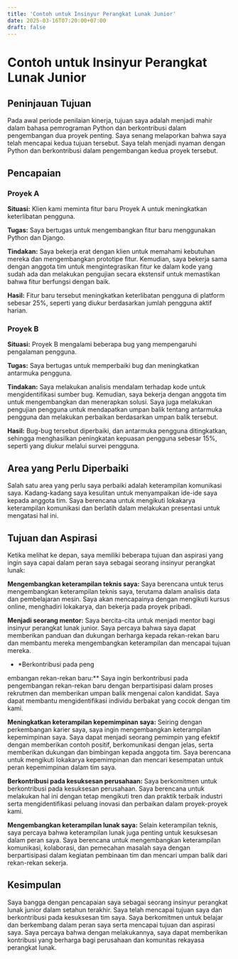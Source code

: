 ```yaml
---
title: 'Contoh untuk Insinyur Perangkat Lunak Junior'
date: 2025-03-16T07:20:00+07:00
draft: false
---
```


# Contoh untuk Insinyur Perangkat Lunak Junior

## **Peninjauan Tujuan**

Pada awal periode penilaian kinerja, tujuan saya adalah menjadi mahir dalam bahasa pemrograman Python dan berkontribusi dalam pengembangan dua proyek penting. Saya senang melaporkan bahwa saya telah mencapai kedua tujuan tersebut. Saya telah menjadi nyaman dengan Python dan berkontribusi dalam pengembangan kedua proyek tersebut.

## **Pencapaian**

### **Proyek A**

**Situasi:** Klien kami meminta fitur baru Proyek A untuk meningkatkan keterlibatan pengguna.

**Tugas:** Saya bertugas untuk mengembangkan fitur baru menggunakan Python dan Django.

**Tindakan:** Saya bekerja erat dengan klien untuk memahami kebutuhan mereka dan mengembangkan prototipe fitur. Kemudian, saya bekerja sama dengan anggota tim untuk mengintegrasikan fitur ke dalam kode yang sudah ada dan melakukan pengujian secara ekstensif untuk memastikan bahwa fitur berfungsi dengan baik.

**Hasil:** Fitur baru tersebut meningkatkan keterlibatan pengguna di platform sebesar 25%, seperti yang diukur berdasarkan jumlah pengguna aktif harian.

### **Proyek B**

**Situasi:** Proyek B mengalami beberapa bug yang mempengaruhi pengalaman pengguna.

**Tugas:** Saya bertugas untuk memperbaiki bug dan meningkatkan antarmuka pengguna.

**Tindakan:** Saya melakukan analisis mendalam terhadap kode untuk mengidentifikasi sumber bug. Kemudian, saya bekerja dengan anggota tim untuk mengembangkan dan menerapkan solusi. Saya juga melakukan pengujian pengguna untuk mendapatkan umpan balik tentang antarmuka pengguna dan melakukan perbaikan berdasarkan umpan balik tersebut.

**Hasil:** Bug-bug tersebut diperbaiki, dan antarmuka pengguna ditingkatkan, sehingga menghasilkan peningkatan kepuasan pengguna sebesar 15%, seperti yang diukur melalui survei pengguna.

## **Area yang Perlu Diperbaiki**

Salah satu area yang perlu saya perbaiki adalah keterampilan komunikasi saya. Kadang-kadang saya kesulitan untuk menyampaikan ide-ide saya kepada anggota tim. Saya berencana untuk mengikuti lokakarya keterampilan komunikasi dan berlatih dalam melakukan presentasi untuk mengatasi hal ini.

## **Tujuan dan Aspirasi**

Ketika melihat ke depan, saya memiliki beberapa tujuan dan aspirasi yang ingin saya capai dalam peran saya sebagai seorang insinyur perangkat lunak:

**Mengembangkan keterampilan teknis saya:** Saya berencana untuk terus mengembangkan keterampilan teknis saya, terutama dalam analisis data dan pembelajaran mesin. Saya akan mencapainya dengan mengikuti kursus online, menghadiri lokakarya, dan bekerja pada proyek pribadi.

**Menjadi seorang mentor:** Saya bercita-cita untuk menjadi mentor bagi insinyur perangkat lunak junior. Saya percaya bahwa saya dapat memberikan panduan dan dukungan berharga kepada rekan-rekan baru dan membantu mereka mengembangkan keterampilan dan mencapai tujuan mereka.

- \*Berkontribusi pada peng

embangan rekan-rekan baru:\*\* Saya ingin berkontribusi pada pengembangan rekan-rekan baru dengan berpartisipasi dalam proses rekrutmen dan memberikan umpan balik mengenai calon kandidat. Saya dapat membantu mengidentifikasi individu berbakat yang cocok dengan tim kami.

**Meningkatkan keterampilan kepemimpinan saya:** Seiring dengan perkembangan karier saya, saya ingin mengembangkan keterampilan kepemimpinan saya. Saya dapat menjadi seorang pemimpin yang efektif dengan memberikan contoh positif, berkomunikasi dengan jelas, serta memberikan dukungan dan bimbingan kepada anggota tim. Saya berencana untuk mengikuti lokakarya kepemimpinan dan mencari kesempatan untuk peran kepemimpinan dalam tim saya.

**Berkontribusi pada kesuksesan perusahaan:** Saya berkomitmen untuk berkontribusi pada kesuksesan perusahaan. Saya berencana untuk melakukan hal ini dengan tetap mengikuti tren dan praktik terbaik industri serta mengidentifikasi peluang inovasi dan perbaikan dalam proyek-proyek kami.

**Mengembangkan keterampilan lunak saya:** Selain keterampilan teknis, saya percaya bahwa keterampilan lunak juga penting untuk kesuksesan dalam peran saya. Saya berencana untuk mengembangkan keterampilan komunikasi, kolaborasi, dan pemecahan masalah saya dengan berpartisipasi dalam kegiatan pembinaan tim dan mencari umpan balik dari rekan-rekan sekerja.

## **Kesimpulan**

Saya bangga dengan pencapaian saya sebagai seorang insinyur perangkat lunak junior dalam setahun terakhir. Saya telah mencapai tujuan saya dan berkontribusi pada kesuksesan tim saya. Saya berkomitmen untuk belajar dan berkembang dalam peran saya serta mencapai tujuan dan aspirasi saya. Saya percaya bahwa dengan melakukannya, saya dapat memberikan kontribusi yang berharga bagi perusahaan dan komunitas rekayasa perangkat lunak.
